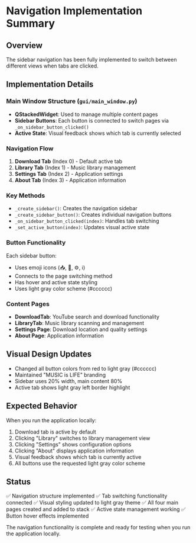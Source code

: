 # Navigation Implementation Summary

## Overview
The sidebar navigation has been fully implemented to switch between different views when tabs are clicked.

## Implementation Details

### Main Window Structure (`gui/main_window.py`)
- **QStackedWidget**: Used to manage multiple content pages
- **Sidebar Buttons**: Each button is connected to switch pages via `_on_sidebar_button_clicked()`
- **Active State**: Visual feedback shows which tab is currently selected

### Navigation Flow
1. **Download Tab** (Index 0) - Default active tab
2. **Library Tab** (Index 1) - Music library management
3. **Settings Tab** (Index 2) - Application settings
4. **About Tab** (Index 3) - Application information

### Key Methods
- `_create_sidebar()`: Creates the navigation sidebar
- `_create_sidebar_button()`: Creates individual navigation buttons
- `_on_sidebar_button_clicked(index)`: Handles tab switching
- `_set_active_button(index)`: Updates visual active state

### Button Functionality
Each sidebar button:
- Uses emoji icons (📥, 🎵, ⚙️, ℹ️)
- Connects to the page switching method
- Has hover and active state styling
- Uses light gray color scheme (#cccccc)

### Content Pages
- **DownloadTab**: YouTube search and download functionality
- **LibraryTab**: Music library scanning and management
- **Settings Page**: Download location and quality settings
- **About Page**: Application information

## Visual Design Updates
- Changed all button colors from red to light gray (#cccccc)
- Maintained "MUSIC is LIFE" branding
- Sidebar uses 20% width, main content 80%
- Active tab shows light gray left border highlight

## Expected Behavior
When you run the application locally:
1. Download tab is active by default
2. Clicking "Library" switches to library management view
3. Clicking "Settings" shows configuration options
4. Clicking "About" displays application information
5. Visual feedback shows which tab is currently active
6. All buttons use the requested light gray color scheme

## Status
✅ Navigation structure implemented
✅ Tab switching functionality connected
✅ Visual styling updated to light gray theme
✅ All four main pages created and added to stack
✅ Active state management working
✅ Button hover effects implemented

The navigation functionality is complete and ready for testing when you run the application locally.